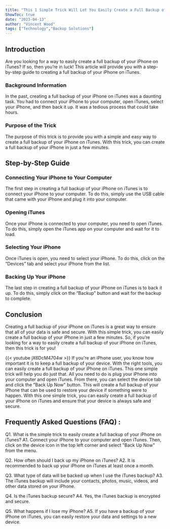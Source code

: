 ```yaml
---
title: "This 1 Simple Trick Will Let You Easily Create a Full Backup of Your iPhone on iTunes!"
ShowToc: true 
date: "2023-04-13"
author: "Vincent Wood" 
tags: ["Technology","Backup Solutions"]
---
```

## Introduction

Are you looking for a way to easily create a full backup of your iPhone on iTunes? If so, then you’re in luck! This article will provide you with a step-by-step guide to creating a full backup of your iPhone on iTunes. 

### Background Information

In the past, creating a full backup of your iPhone on iTunes was a daunting task. You had to connect your iPhone to your computer, open iTunes, select your iPhone, and then back it up. It was a tedious process that could take hours. 

### Purpose of the Trick

The purpose of this trick is to provide you with a simple and easy way to create a full backup of your iPhone on iTunes. With this trick, you can create a full backup of your iPhone in just a few minutes. 

## Step-by-Step Guide

### Connecting Your iPhone to Your Computer

The first step in creating a full backup of your iPhone on iTunes is to connect your iPhone to your computer. To do this, simply use the USB cable that came with your iPhone and plug it into your computer. 

### Opening iTunes

Once your iPhone is connected to your computer, you need to open iTunes. To do this, simply open the iTunes app on your computer and wait for it to load. 

### Selecting Your iPhone

Once iTunes is open, you need to select your iPhone. To do this, click on the “Devices” tab and select your iPhone from the list. 

### Backing Up Your iPhone

The last step in creating a full backup of your iPhone on iTunes is to back it up. To do this, simply click on the “Backup” button and wait for the backup to complete. 

## Conclusion

Creating a full backup of your iPhone on iTunes is a great way to ensure that all of your data is safe and secure. With this simple trick, you can easily create a full backup of your iPhone in just a few minutes. So, if you’re looking for a way to easily create a full backup of your iPhone on iTunes, then this trick is for you!

{{< youtube jX6DcM4704w >}} 
If you're an iPhone user, you know how important it is to keep a full backup of your device. With the right tools, you can easily create a full backup of your iPhone on iTunes. This one simple trick will help you do just that. All you need to do is plug your iPhone into your computer and open iTunes. From there, you can select the device tab and click the "Back Up Now" button. This will create a full backup of your iPhone that can be used to restore your device if something were to happen. With this one simple trick, you can easily create a full backup of your iPhone on iTunes and ensure that your device is always safe and secure.

## Frequently Asked Questions (FAQ) :
Q1. What is the simple trick to easily create a full backup of your iPhone on iTunes?
A1. Connect your iPhone to your computer and open iTunes. Then, click on the device icon in the top left corner and select "Back Up Now" from the menu.

Q2. How often should I back up my iPhone on iTunes?
A2. It is recommended to back up your iPhone on iTunes at least once a month.

Q3. What type of data will be backed up when I use the iTunes backup?
A3. The iTunes backup will include your contacts, photos, music, videos, and other data stored on your iPhone.

Q4. Is the iTunes backup secure?
A4. Yes, the iTunes backup is encrypted and secure.

Q5. What happens if I lose my iPhone?
A5. If you have a backup of your iPhone on iTunes, you can easily restore your data and settings to a new device.


